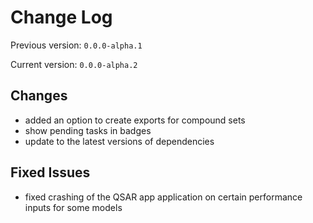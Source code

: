 # Change Log

Previous version: `0.0.0-alpha.1`

Current version: `0.0.0-alpha.2`

## Changes

- added an option to create exports for compound sets
- show pending tasks in badges
- update to the latest versions of dependencies

## Fixed Issues

- fixed crashing of the QSAR app application on certain performance inputs for some models